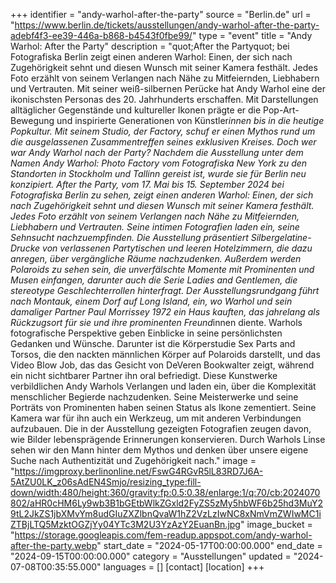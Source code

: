 +++
identifier = "andy-warhol-after-the-party"
source = "Berlin.de"
url = "https://www.berlin.de/tickets/ausstellungen/andy-warhol-after-the-party-adebf4f3-ee39-446a-b868-b4543f0fbe99/"
type = "event"
title = "Andy Warhol: After the Party"
description = "quot;After the Partyquot; bei Fotografiska Berlin zeigt einen anderen Warhol: Einen, der sich nach Zugehörigkeit sehnt und diesen Wunsch mit seiner Kamera festhält. Jedes Foto erzählt von seinem Verlangen nach Nähe zu Mitfeiernden, Liebhabern und Vertrauten.
Mit seiner weiß-silbernen Perücke hat Andy Warhol eine der ikonischsten Personas des 20. Jahrhunderts erschaffen. Mit Darstellungen alltäglicher Gegenstände und kultureller Ikonen prägte er die Pop-Art-Bewegung und inspirierte Generationen von Künstler*innen bis in die heutige Popkultur. Mit seinem Studio, der Factory, schuf er einen Mythos rund um die ausgelassenen Zusammentreffen seines exklusiven Kreises. Doch wer war Andy Warhol nach der Party?
Nachdem die Ausstellung unter dem Namen Andy Warhol: Photo Factory vom Fotografiska New York zu den Standorten in Stockholm und Tallinn gereist ist, wurde sie für Berlin neu konzipiert. After the Party, vom 17. Mai bis 15. September 2024 bei Fotografiska Berlin zu sehen, zeigt einen anderen Warhol: Einen, der sich nach Zugehörigkeit sehnt und diesen Wunsch mit seiner Kamera festhält. Jedes Foto erzählt von seinem Verlangen nach Nähe zu Mitfeiernden, Liebhabern und Vertrauten. Seine intimen Fotografien laden ein, seine Sehnsucht nachzuempfinden.
Die Ausstellung präsentiert Silbergelatine-Drucke von verlassenen Partytischen und leeren Hotelzimmern, die dazu anregen, über vergängliche Räume nachzudenken. Außerdem werden Polaroids zu sehen sein, die unverfälschte Momente mit Prominenten und Musen einfangen, darunter auch die Serie Ladies and Gentlemen, die stereotype Geschlechterrollen hinterfragt. Der Ausstellungsrundgang führt nach Montauk, einem Dorf auf Long Island, ein, wo Warhol und sein damaliger Partner Paul Morrissey 1972 ein Haus kauften, das jahrelang als Rückzugsort für sie und ihre prominenten Freund*innen diente.
Warhols fotografische Perspektive geben Einblicke in seine persönlichsten Gedanken und Wünsche. Darunter ist die Körperstudie Sex Parts and Torsos, die den nackten männlichen Körper auf Polaroids darstellt, und das Video Blow Job, das das Gesicht von DeVeren Bookwalter zeigt, während ein nicht sichtbarer Partner ihn oral befriedigt. Diese Kunstwerke verbildlichen Andy Warhols Verlangen und laden ein, über die Komplexität menschlicher Begierde nachzudenken.
Seine Meisterwerke und seine Porträts von Prominenten haben seinen Status als Ikone zementiert. Seine Kamera war für ihn auch ein Werkzeug, um mit anderen Verbindungen aufzubauen. Die in der Ausstellung gezeigten Fotografien zeugen davon, wie Bilder lebensprägende Erinnerungen konservieren. Durch Warhols Linse sehen wir den Mann hinter dem Mythos und denken über unsere eigene Suche nach Authentizität und Zugehörigkeit nach."
image = "https://imgproxy.berlinonline.net/FswG4RGvR5lL83RD7J6A-5AtZU0LK_z06sAdEN4Smjo/resizing_type:fill-down/width:480/height:360/gravity:fp:0.5:0.38/enlarge:1/q:70/cb:2024070802/aHR0cHM6Ly9wb3B1bGEtbWlkZGxld2FyZS5zMy5hbWF6b25hd3MuY29tL2JkZS1jbXMvYm8udGIuZXZlbnQvaW1hZ2VzLzIwNC8xNmVmZWIwMC1iZTBjLTQ5MzktOGZjYy04YTc3M2U3YzAzY2EuanBn.jpg"
image_bucket = "https://storage.googleapis.com/fem-readup.appspot.com/andy-warhol-after-the-party.webp"
start_date = "2024-05-17T00:00:00.000"
end_date = "2024-09-15T00:00:00.000"
category = "Ausstellungen"
updated = "2024-07-08T00:35:55.000"
languages = []
[contact]
[location]
+++